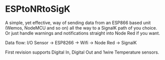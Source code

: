 # ESPtoNRtoSigK
A simple, yet effective, way of sending data from an ESP866 based unit (Wemos, NodeMCU and so on) all the way to a SignalK path of you choice. Or just handle warnings and notifications straight into Node Red if you want.

Data flow: I/O Sensor -> ESP8266 -> Wifi -> Node Red -> SignalK

First revision supports Digital In, Digital Out and 1wire Temperature sensors.
